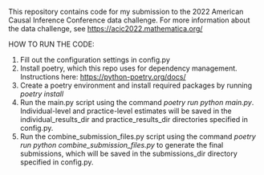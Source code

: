This repository contains code for my submission to the 2022 American Causal Inference Conference data challenge.
For more information about the data challenge, see https://acic2022.mathematica.org/

HOW TO RUN THE CODE:
1. Fill out the configuration settings in config.py
2. Install poetry, which this repo uses for dependency management.  Instructions here: https://python-poetry.org/docs/   
3. Create a poetry environment and install required packages by running *poetry install*
4. Run the main.py script using the command *poetry run python main.py*.  Individual-level and practice-level estimates will be saved in the individual_results_dir and practice_results_dir directories specified in config.py.  
5. Run the combine_submission_files.py script using the command *poetry run python combine_submission_files.py* to generate the final submissions, which will be saved in the submissions_dir directory specified in config.py.
